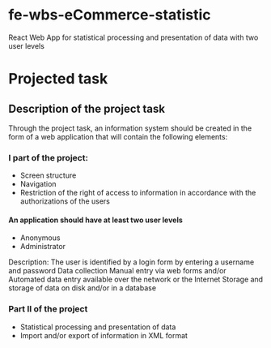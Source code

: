 # fe-wbs-eCommerce-statistic
React Web App for statistical processing and presentation of data with two user levels 

# Projected task
## Description of the project task
Through the project task, an information system should be created in the form of a web application that will contain the following elements:
### I part of the project:
* Screen structure
* Navigation
* Restriction of the right of access to information in accordance with the authorizations of the users
#### An application should have at least two user levels
* Anonymous
* Administrator
 
Description: The user is identified by a login form by entering a username and password
Data collection
Manual entry via web forms and/or
Automated data entry available over the network or the Internet
Storage and storage of data on disk and/or in a database
### Part II of the project
* Statistical processing and presentation of data
* Import and/or export of information in XML format
